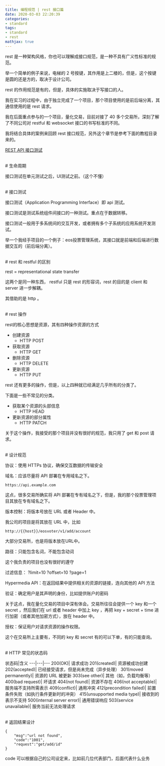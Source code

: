 ```yaml
---
title: 编程规范 | rest 接口篇
date: 2020-03-03 22:20:39
categories:
- standard
tags:
- standard
- rest
mathjax: true
---
```

rest 是一种架构风格，你也可以理解成接口规范，是一种不具有广义性标准的规范。

举一个简单的例子来说，电梯的 2 号按键，其作用是上二楼的，但是，这个按键是圆的还是方的，取决于设计公司。

rest 的作用规范是有的，但是，具体的实施取决于写接口的人。

<!-- more -->

我在实习的过程中，由于独立完成了一个项目，那个项目使用的是前后端分离，其通信使用的是 rest 请求。

我在后面重点参与的一个项目，量化交易，目前对接了 40 多个交易所，深刻了解了不同公司对 restful 和 websocket 接口的书写标准的不同。

我将结合具体的案例来回顾 rest 接口规范，另外这个章节是参考下面的教程目录来的。

[REST API 接口测试](https://www.imooc.com/learn/1048)

<br/>
# 生命周期
<br/>

接口测试在单元测试之后，UI测试之前。（这个不懂）

<br/>
# 接口测试
<br/>

接口测试（Application Programming Interface）即 api 测试。

接口测试是测试系统组件间接口的一种测试。重点在于数据转移。

接口测试一般用于多系统间的交互开发，或者拥有多个子系统的应用系统开发测试。

举一个我经手项目的一个例子：eos投票管理系统，其接口就是前端和后端进行数据交互的（前后端分离）。

<br/>
# rest 和 restful 的区别
<br/>

rest = representational state transfer

这两个是同一种东西， restful 只是 rest 的形容词，rest 的目的是 client 和 server 进一步解耦。

其借助的是 http 。

<br/>
# rest 操作
<br/>

rest的核心思想是资源，其有四种操作资源的方式

- 创建资源
	- HTTP POST
- 获取资源
	- HTTP GET
- 删除资源
	- HTTP DELETE
- 更新资源
	- HTTP PUT

rest 还有更多的操作，但是，以上四种就已经满足几乎所有的分类了。

下面是一些不常见的分类。

- 获取某个资源的头部信息
	- HTTP HEAD
- 更新资源的部分属性
	- HTTP PATCH

关于这个操作，我接受的那个项目并没有很好的规范，我只用了 get 和 post 请求。

<br/>
# 设计规范
<br/>

协议：使用 HTTPs 协议，确保交互数据的传输安全

域名：应该尽量将 API 部署在专用域名之下。

	https://api.example.com

这点，很多交易所确实将 API 部署在专有域名之下，但是，我的那个投票管理项目其放在专有域名之下。

版本控制：将版本号放在 URL 或者 Header 中。

我公司的项目是将其放在 URL 中，比如

	http://{{host}}/eosvoter/v1/add/account

大部分交易所，也是将版本放在URL中。

路径：只能包含名词，不能包含动词

这个我负责的项目也没有很好的遵守

过滤信息： ?limit=10  ?offset=10 ?page=1

Hypermedia API：在返回结果中提供相关的资源的链接，连向其他的 API 方法

验证：确定用户是其声明的身份，比如提供账户的密码

关于这点，我在量化交易的项目中深有体会。交易所往往会提供一个 key 和一个 secret ，然后我们在 url 或者 header 中加上 key ，再把 key + secret + time 进行加密（或者其他加密方式），放在 header 中。

授权：保证用户对请求资源的操作权限。

这个在交易所上主要有，不同的 key 和 secret 有的可以下单，有的只能查询。

<br/>
# HTTP 常见的状态码
<br/>

状态码|含义
---|---|---
200(OK)|  请求成功
201(created)|  资源被成功创建
202(accepted)|  已经接受请求，但是尚未完成（异步处理）
301(moved permanently)|  资源的 URL 被更新
303(see other)|  其他（如，负载均衡等）
400(bad request)|  坏请求
404(not found)|  资源不存在
406(not acceptable)|  服务端不支持所需表示
409(conflict)|  通用冲突
412(precondition failed)|  前置条件失败（如执行条件更新时的冲突）
415(unsupported media type)|  接收到的表示不支持
500(internal server error)|  通用错误响应
503(service unavailable)|  服务当前无法处理请求

<br/>
# 返回结果设计
<br/>

	{
		"msg":"url not found",
		"code":"1001",
		"request":"get/add/id"
	}

code 可以根据自己的公司设定来，比如前几位代表部门，后面代表什么业务
